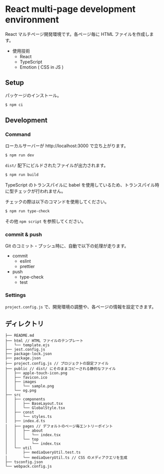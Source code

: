 # React multi-page development environment
React マルチページ開発環境です。各ページ毎に HTML ファイルを作成します。

- 使用技術
  - React
  - TypeScript
  - Emotion ( CSS in JS )

## Setup
パッケージのインストール。
```sh
$ npm ci
```

## Development
### Command
ローカルサーバーが http://localhost:3000 で立ち上がります。
```sh
$ npm run dev
```

`dist/` 配下にビルドされたファイルが出力されます。
```sh
$ npm run build
```

TypeScript のトランスパイルに babel を使用しているため、トランスパイル時に型チェックが行われません。

チェックの際は以下のコマンドを使用してください。
```sh
$ npm run type-check
```

その他 `npm script` を参照してください。

### commit & push
Git のコミット・プッシュ時に、自動で以下の処理が走ります。

- commit
  - eslint
  - prettier
- push
  - type-check
  - test

### Settings
`project.config.js` で、開発環境の調整や、各ページの情報を設定できます。

## ディレクトリ
```
├── README.md
├── html // HTML ファイルのテンプレート
│   └── template.ejs
├── jest.config.js
├── package-lock.json
├── package.json
├── project.config.js // プロジェクトの設定ファイル
├── public // dist/ にそのままコピーされる静的なファイル
│   ├── apple-touch-icon.png
│   ├── favicon.ico
│   ├── images
│   │   └── sample.png
│   └── og.png
├── src
│   ├── components
│   │   ├── BaseLayout.tsx
│   │   └── GlobalStyle.tsx
│   ├── const
│   │   └── styles.ts
│   ├── index.d.ts
│   ├── pages // デフォルトのページ毎エントリーポイント
│   │   ├── about
│   │   │   └── index.tsx
│   │   └── top
│   │       └── index.tsx
│   └── util
│       ├── mediaQueryUtil.test.ts
│       └── mediaQueryUtil.ts // CSS のメディアクエリを生成
├── tsconfig.json
└── webpack.config.js
```
